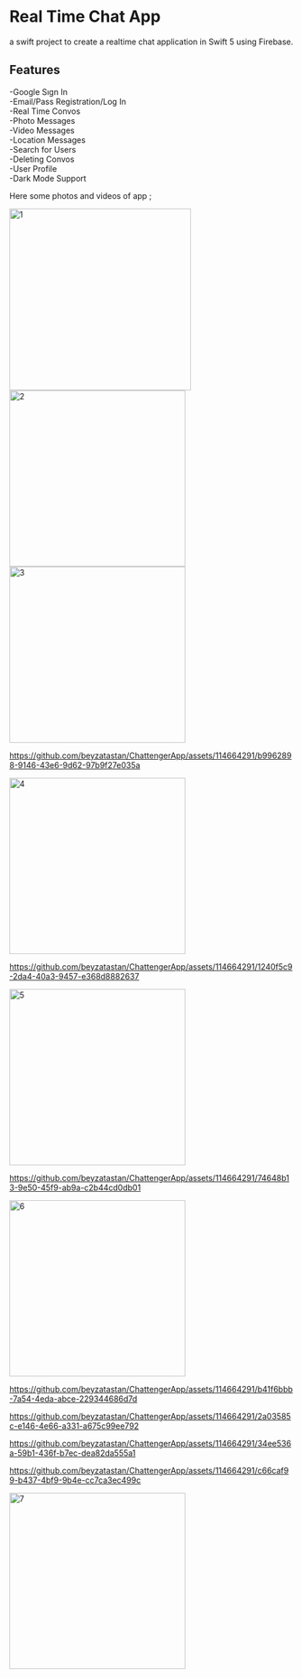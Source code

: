 # Real Time Chat App
a swift project to create a realtime chat application in Swift 5 using Firebase.

## Features
-Google Sıgn In <br>
-Email/Pass Registration/Log In <br>
-Real Time Convos <br>
-Photo Messages <br>
-Video Messages <br>
-Location Messages <br>
-Search for Users <br>
-Deleting Convos <br>
-User Profile <br>
-Dark Mode Support <br>

Here some photos and videos of app ;

<img width="322" alt="1" src="https://github.com/beyzatastan/ChattengerApp/assets/114664291/d63b36a4-3aa6-4ae9-a8a1-c4d8a1de7b82">
<img width="312" alt="2" src="https://github.com/beyzatastan/ChattengerApp/assets/114664291/6113f6f6-f1d3-4336-a6a3-c9bc5fea6839">
<img width="312" alt="3" src="https://github.com/beyzatastan/ChattengerApp/assets/114664291/7df8374f-4d21-48ca-8d5f-df38c40937b4">


https://github.com/beyzatastan/ChattengerApp/assets/114664291/b9962898-9146-43e6-9d62-97b9f27e035a


<img width="312" alt="4" src="https://github.com/beyzatastan/ChattengerApp/assets/114664291/b62f0a46-da5d-41cb-be23-c5ab77ddf55c">


https://github.com/beyzatastan/ChattengerApp/assets/114664291/1240f5c9-2da4-40a3-9457-e368d8882637


<img width="312" alt="5" src="https://github.com/beyzatastan/ChattengerApp/assets/114664291/761bf60f-6602-4422-8921-a72bb1e778c5">


https://github.com/beyzatastan/ChattengerApp/assets/114664291/74648b13-9e50-45f9-ab9a-c2b44cd0db01


<img width="312" alt="6" src="https://github.com/beyzatastan/ChattengerApp/assets/114664291/1bc832d3-b393-4fc2-b671-fb4082ee7f92">


https://github.com/beyzatastan/ChattengerApp/assets/114664291/b41f6bbb-7a54-4eda-abce-229344686d7d



https://github.com/beyzatastan/ChattengerApp/assets/114664291/2a03585c-e146-4e66-a331-a675c99ee792



https://github.com/beyzatastan/ChattengerApp/assets/114664291/34ee536a-59b1-436f-b7ec-dea82da555a1




https://github.com/beyzatastan/ChattengerApp/assets/114664291/c66caf99-b437-4bf9-9b4e-cc7ca3ec499c




<img width="312" alt="7" src="https://github.com/beyzatastan/ChattengerApp/assets/114664291/598c2a10-daea-49be-a2e6-231f0107c7a8">
